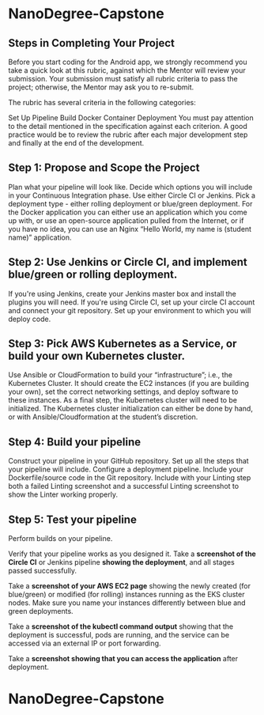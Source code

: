 # NanoDegree-Capstone

## Steps in Completing Your Project
Before you start coding for the Android app, we strongly recommend you take a quick look at this rubric, against which the Mentor will review your submission. Your submission must satisfy all rubric criteria to pass the project; otherwise, the Mentor may ask you to re-submit.

The rubric has several criteria in the following categories:

Set Up Pipeline
Build Docker Container
Deployment
You must pay attention to the detail mentioned in the specification against each criterion. A good practice would be to review the rubric after each major development step and finally at the end of the development.

## Step 1: Propose and Scope the Project
Plan what your pipeline will look like.
Decide which options you will include in your Continuous Integration phase. Use either Circle CI or Jenkins.
Pick a deployment type - either rolling deployment or blue/green deployment.
For the Docker application you can either use an application which you come up with, or use an open-source application pulled from the Internet, or if you have no idea, you can use an Nginx “Hello World, my name is (student name)” application.  

## Step 2: Use Jenkins or Circle CI, and implement blue/green or rolling deployment.
If you're using Jenkins, create your Jenkins master box and install the plugins you will need.
If you're using Circle CI, set up your circle CI account and connect your git repository.
Set up your environment to which you will deploy code.  

## Step 3: Pick AWS Kubernetes as a Service, or build your own Kubernetes cluster.
Use Ansible or CloudFormation to build your “infrastructure”; i.e., the Kubernetes Cluster.
It should create the EC2 instances (if you are building your own), set the correct networking settings, and deploy software to these instances.
As a final step, the Kubernetes cluster will need to be initialized. The Kubernetes cluster initialization can either be done by hand, or with Ansible/Cloudformation at the student’s discretion.  

## Step 4: Build your pipeline
Construct your pipeline in your GitHub repository.
Set up all the steps that your pipeline will include.
Configure a deployment pipeline.
Include your Dockerfile/source code in the Git repository.
Include with your Linting step both a failed Linting screenshot and a successful Linting screenshot to show the Linter working properly.  

## Step 5: Test your pipeline
Perform builds on your pipeline.

Verify that your pipeline works as you designed it. Take a **screenshot of the Circle CI** or Jenkins pipeline **showing the deployment**, and all stages passed successfully.

Take a **screenshot of your AWS EC2 page** showing the newly created (for blue/green) or modified (for rolling) instances running as the EKS cluster nodes. Make sure you name your instances differently between blue and green deployments.

Take a **screenshot of the kubectl command output** showing that the deployment is successful, pods are running, and the service can be accessed via an external IP or port forwarding.

Take a **screenshot showing that you can access the application** after deployment.


# NanoDegree-Capstone
